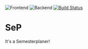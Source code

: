 ![Frontend](https://github.com/sirkrypt0/sep/workflows/Frontend/badge.svg)
![Backend](https://github.com/sirkrypt0/sep/workflows/Backend/badge.svg)
[![Build Status](https://travis-ci.org/sirkrypt0/sep.svg?branch=master)](https://travis-ci.org/sirkrypt0/sep)
# SeP
It's a Semesterplaner!
